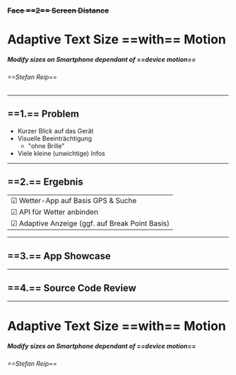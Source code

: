 <!-- 
	MARP SLIDE TEMPLATES
	--
	Written for: 	[Marp](https://yhatt.github.io/marp/)
	Written for:	Version 0.0.12
	--
	Written by:		[Stousn](https://github.com/stousn)
	Licence:		[MIT Licence]()
-->

<!-- Basic Setup -->
<!-- $size: 16:9 -->
<!-- page_number: false -->

<!-- choose between default and gaia -->
<!-- $theme: gaia -->

<!-- choose between default, gaia and inverted -->
<!-- template: gaia -->

<!-- For Background uncomment one of the following lines 
	 and copy it for each slide -->
<!--![bg](bg.jpg)-->
<!--![bg](bg1.jpg)-->
<!--![bg](bg2.jpg)-->
<!--![bg](bg3.jpg)-->
<!--![bg original](bg3.jpg)-->
<!--![bg](bg4.jpg)-->
<!--![bg](bg5.jpg)-->
<!--![bg](bg6.jpg)-->
<!--![bg](bg7.jpg)-->

### <del>Face ==2== Screen Distance</del>
# Adaptive Text Size ==with== Motion
##### Modify sizes on Smartphone dependant of ==device motion==
###### ==Stefan Reip==

---
<!-- page_number: true -->
<!-- footer: NaMoApps: Last Presentation - Reip -->

## ==1.== Problem
* Kurzer Blick auf das Gerät
* Visuelle Beeinträchtigung
	* "ohne Brille"
* Viele kleine (unwichtige) Infos
---

## ==2.== Ergebnis
<table width="100%">
  <tr>
    <td>&#9745; Wetter-App auf Basis GPS & Suche</td>
  </tr>
  <tr>
    <td>&#9745; API für Wetter anbinden</td>
  </tr>
  <tr>
    <td>&#9745; Adaptive Anzeige (ggf. auf Break Point Basis)
  </tr>
</table>

---
## ==3.== App Showcase

---
## ==4.== Source Code Review
---

<!-- *footer: -->

# Adaptive Text Size ==with== Motion
##### Modify sizes on Smartphone dependant of ==device motion==
###### ==Stefan Reip==

